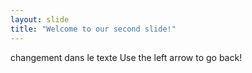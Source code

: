 ```yaml
---
layout: slide
title: "Welcome to our second slide!"
---
```

changement dans le texte
Use the left arrow to go back!
